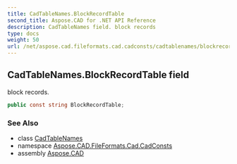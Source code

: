```yaml
---
title: CadTableNames.BlockRecordTable
second_title: Aspose.CAD for .NET API Reference
description: CadTableNames field. block records
type: docs
weight: 50
url: /net/aspose.cad.fileformats.cad.cadconsts/cadtablenames/blockrecordtable/
---
```

## CadTableNames.BlockRecordTable field

block records.

```csharp
public const string BlockRecordTable;
```

### See Also

* class [CadTableNames](../)
* namespace [Aspose.CAD.FileFormats.Cad.CadConsts](../../cadtablenames/)
* assembly [Aspose.CAD](../../../)


